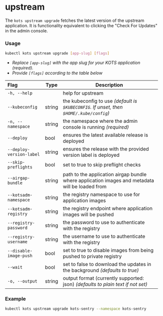 # upstream

The `kots upstream upgrade` fetches the latest version of the upstream application.
It is functionality equivalent to clicking the "Check For Updates" in the admin console.

### Usage
```bash
kubectl kots upstream upgrade [app-slug] [flags]
```
* _Replace `[app-slug]` with the app slug for your KOTS application (required)._
* _Provide `[flags]` according to the table below_

| Flag                     | Type   | Description                                                                                      |
|:-------------------------|--------|--------------------------------------------------------------------------------------------------|
| `-h, --help`             |        | help for upstream                                                                                |
| `--kubeconfig`           | string | the kubeconfig to use _(default is `$KUBECONFIG`. If unset, then `$HOME/.kube/config`)_          |
| `-n, --namespace`        | string | the namespace where the admin console is running _(required)_                                    |
| `--deploy`               | bool   | ensures the latest available release is deployed                                                 |
| `--deploy-version-label` | string | ensures the release with the provided version label is deployed                                  |
| `--skip-preflights`      | bool   | set to true to skip preflight checks                                                             |
| `--airgap-bundle`        | string | path to the application airgap bundle where application images and metadata will be loaded from  |
| `--kotsadm-namespace`    | string | the registry namespace to use for application images                                             |
| `--kotsadm-registry`     | string | the registry endpoint where application images will be pushed                                    |
| `--registry-password`    | string | the password to use to authenticate with the registry                                            |
| `--registry-username`    | string | the username to use to authenticate with the registry                                            |
| `--disable-image-push`   | bool   | set to true to disable images from being pushed to private registry                              |
| `--wait` | bool | set to false to download the updates in the background _(defaults to true)_
| `-o, --output`           | string | output format (currently supported: json) _(defaults to plain text if not set)_                  |

### Example
```bash
kubectl kots upstream upgrade kots-sentry --namespace kots-sentry
```
